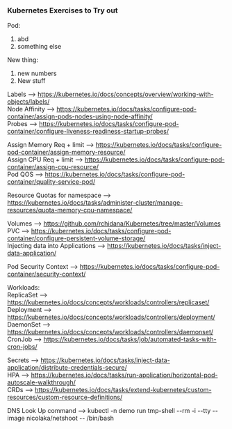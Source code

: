 ###  Kubernetes Exercises to Try out

Pod:
1. abd
1. something else

New thing:
1. new numbers
1. New stuff


Labels --> https://kubernetes.io/docs/concepts/overview/working-with-objects/labels/ <br>
Node Affinity --> https://kubernetes.io/docs/tasks/configure-pod-container/assign-pods-nodes-using-node-affinity/ <br>
Probes --> https://kubernetes.io/docs/tasks/configure-pod-container/configure-liveness-readiness-startup-probes/ <br>

Assign Memory Req + limit --> https://kubernetes.io/docs/tasks/configure-pod-container/assign-memory-resource/ <br>
Assign CPU Req + limit --> https://kubernetes.io/docs/tasks/configure-pod-container/assign-cpu-resource/ <br>
Pod QOS --> https://kubernetes.io/docs/tasks/configure-pod-container/quality-service-pod/ <br>

Resource Quotas for namespace --> https://kubernetes.io/docs/tasks/administer-cluster/manage-resources/quota-memory-cpu-namespace/ <br>

Volumes --> https://github.com/rchidana/Kubernetes/tree/master/Volumes <br>
PVC --> https://kubernetes.io/docs/tasks/configure-pod-container/configure-persistent-volume-storage/ <br>
Injecting data into Applications --> https://kubernetes.io/docs/tasks/inject-data-application/ <br>


Pod Security Context --> https://kubernetes.io/docs/tasks/configure-pod-container/security-context/ <br>

Workloads: <br>
ReplicaSet --> https://kubernetes.io/docs/concepts/workloads/controllers/replicaset/ <br>
Deployment --> https://kubernetes.io/docs/concepts/workloads/controllers/deployment/ <br>
DaemonSet --> https://kubernetes.io/docs/concepts/workloads/controllers/daemonset/ <br>
CronJob --> https://kubernetes.io/docs/tasks/job/automated-tasks-with-cron-jobs/ <br>

Secrets --> https://kubernetes.io/docs/tasks/inject-data-application/distribute-credentials-secure/ <br>
HPA --> https://kubernetes.io/docs/tasks/run-application/horizontal-pod-autoscale-walkthrough/ <br>
CRDs --> https://kubernetes.io/docs/tasks/extend-kubernetes/custom-resources/custom-resource-definitions/ <br>

DNS Look Up command --> kubectl -n demo run tmp-shell --rm -i --tty --image nicolaka/netshoot -- /bin/bash <br>

